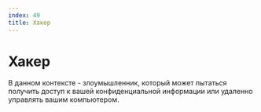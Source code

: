 ```yaml
---
index: 49
title: Хакер
---
```

# Хакер

В данном контексте - злоумышленник, который может пытаться получить доступ к вашей конфиденциальной информации или удаленно управлять вашим компьютером.